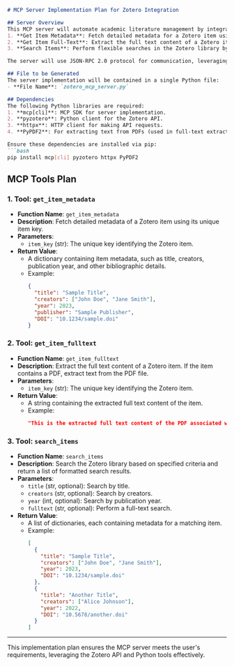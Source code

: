 ```markdown
# MCP Server Implementation Plan for Zotero Integration

## Server Overview
This MCP server will automate academic literature management by integrating with the Zotero API. It will provide three primary tools:
1. **Get Item Metadata**: Fetch detailed metadata for a Zotero item using its item key.
2. **Get Item Full-Text**: Extract the full text content of a Zotero item.
3. **Search Items**: Perform flexible searches in the Zotero library by title, creators, year, or full text.

The server will use JSON-RPC 2.0 protocol for communication, leveraging the MCP SDK.

## File to be Generated
The server implementation will be contained in a single Python file:
- **File Name**: `zotero_mcp_server.py`

## Dependencies
The following Python libraries are required:
1. **mcp[cli]**: MCP SDK for server implementation.
2. **pyzotero**: Python client for the Zotero API.
3. **httpx**: HTTP client for making API requests.
4. **PyPDF2**: For extracting text from PDFs (used in full-text extraction).

Ensure these dependencies are installed via pip:
```bash
pip install mcp[cli] pyzotero httpx PyPDF2
```

## MCP Tools Plan

### 1. Tool: `get_item_metadata`
- **Function Name**: `get_item_metadata`
- **Description**: Fetch detailed metadata of a Zotero item using its unique item key.
- **Parameters**:
  - `item_key` (str): The unique key identifying the Zotero item.
- **Return Value**:
  - A dictionary containing item metadata, such as title, creators, publication year, and other bibliographic details.
  - Example:
    ```json
    {
      "title": "Sample Title",
      "creators": ["John Doe", "Jane Smith"],
      "year": 2023,
      "publisher": "Sample Publisher",
      "DOI": "10.1234/sample.doi"
    }
    ```

### 2. Tool: `get_item_fulltext`
- **Function Name**: `get_item_fulltext`
- **Description**: Extract the full text content of a Zotero item. If the item contains a PDF, extract text from the PDF file.
- **Parameters**:
  - `item_key` (str): The unique key identifying the Zotero item.
- **Return Value**:
  - A string containing the extracted full text content of the item.
  - Example:
    ```json
    "This is the extracted full text content of the PDF associated with the Zotero item."
    ```

### 3. Tool: `search_items`
- **Function Name**: `search_items`
- **Description**: Search the Zotero library based on specified criteria and return a list of formatted search results.
- **Parameters**:
  - `title` (str, optional): Search by title.
  - `creators` (str, optional): Search by creators.
  - `year` (int, optional): Search by publication year.
  - `fulltext` (str, optional): Perform a full-text search.
- **Return Value**:
  - A list of dictionaries, each containing metadata for a matching item.
  - Example:
    ```json
    [
      {
        "title": "Sample Title",
        "creators": ["John Doe", "Jane Smith"],
        "year": 2023,
        "DOI": "10.1234/sample.doi"
      },
      {
        "title": "Another Title",
        "creators": ["Alice Johnson"],
        "year": 2022,
        "DOI": "10.5678/another.doi"
      }
    ]
    ```

---

This implementation plan ensures the MCP server meets the user's requirements, leveraging the Zotero API and Python tools effectively.
```